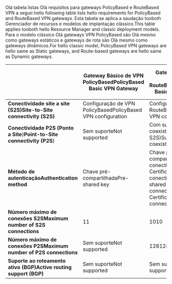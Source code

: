 <span data-ttu-id="4db8e-101">Olá tabela listas Olá requisitos para gateways PolicyBased e RouteBased VPN a seguir.</span><span class="sxs-lookup"><span data-stu-id="4db8e-101">hello following table lists hello requirements for PolicyBased and RouteBased VPN gateways.</span></span> <span data-ttu-id="4db8e-102">Esta tabela se aplica a saudação tooboth Gerenciador de recursos e modelos de implantação clássico.</span><span class="sxs-lookup"><span data-stu-id="4db8e-102">This table applies tooboth hello Resource Manager and classic deployment models.</span></span> <span data-ttu-id="4db8e-103">Para o modelo clássico Olá gateways VPN PolicyBased são Olá mesmo como gateways estáticos e gateways de rota são Olá mesmo como gateways dinâmicos.</span><span class="sxs-lookup"><span data-stu-id="4db8e-103">For hello classic model, PolicyBased VPN gateways are hello same as Static gateways, and Route-based gateways are hello same as Dynamic gateways.</span></span>

|  | <span data-ttu-id="4db8e-104">**Gateway Básico de VPN PolicyBased**</span><span class="sxs-lookup"><span data-stu-id="4db8e-104">**PolicyBased Basic VPN Gateway**</span></span> | <span data-ttu-id="4db8e-105">**Gateway Básico de VPN RouteBased**</span><span class="sxs-lookup"><span data-stu-id="4db8e-105">**RouteBased Basic VPN Gateway**</span></span> | <span data-ttu-id="4db8e-106">**Gateway Padrão de VPN RouteBased**</span><span class="sxs-lookup"><span data-stu-id="4db8e-106">**RouteBased Standard VPN Gateway**</span></span> | <span data-ttu-id="4db8e-107">**Gateway de Alto Desempenho de VPN RouteBased**</span><span class="sxs-lookup"><span data-stu-id="4db8e-107">**RouteBased High Performance VPN Gateway**</span></span> |
| --- | --- | --- | --- | --- |
| <span data-ttu-id="4db8e-108">**Conectividade site a site (S2S)**</span><span class="sxs-lookup"><span data-stu-id="4db8e-108">**Site-to-Site connectivity   (S2S)**</span></span> |<span data-ttu-id="4db8e-109">Configuração de VPN PolicyBased</span><span class="sxs-lookup"><span data-stu-id="4db8e-109">PolicyBased VPN configuration</span></span> |<span data-ttu-id="4db8e-110">Configuração de VPN RouteBased</span><span class="sxs-lookup"><span data-stu-id="4db8e-110">RouteBased VPN configuration</span></span> |<span data-ttu-id="4db8e-111">Configuração de VPN RouteBased</span><span class="sxs-lookup"><span data-stu-id="4db8e-111">RouteBased VPN configuration</span></span> |<span data-ttu-id="4db8e-112">Configuração de VPN RouteBased</span><span class="sxs-lookup"><span data-stu-id="4db8e-112">RouteBased VPN configuration</span></span> |
| <span data-ttu-id="4db8e-113">**Conectividade P2S (Ponto a Site**)</span><span class="sxs-lookup"><span data-stu-id="4db8e-113">**Point-to-Site connectivity (P2S**)</span></span> |<span data-ttu-id="4db8e-114">Sem suporte</span><span class="sxs-lookup"><span data-stu-id="4db8e-114">Not supported</span></span> |<span data-ttu-id="4db8e-115">Com suporte (pode coexistir com S2S)</span><span class="sxs-lookup"><span data-stu-id="4db8e-115">Supported (Can coexist with S2S)</span></span> |<span data-ttu-id="4db8e-116">Com suporte (pode coexistir com S2S)</span><span class="sxs-lookup"><span data-stu-id="4db8e-116">Supported (Can coexist with S2S)</span></span> |<span data-ttu-id="4db8e-117">Com suporte (pode coexistir com S2S)</span><span class="sxs-lookup"><span data-stu-id="4db8e-117">Supported (Can coexist with S2S)</span></span> |
| <span data-ttu-id="4db8e-118">**Método de autenticação**</span><span class="sxs-lookup"><span data-stu-id="4db8e-118">**Authentication method**</span></span> |<span data-ttu-id="4db8e-119">Chave pré-compartilhada</span><span class="sxs-lookup"><span data-stu-id="4db8e-119">Pre-shared key</span></span> |<span data-ttu-id="4db8e-120">Chave pré-compartilhada para conectividade S2S, Certificados para conectividade P2S</span><span class="sxs-lookup"><span data-stu-id="4db8e-120">Pre-shared key for S2S connectivity, Certificates for P2S connectivity</span></span> |<span data-ttu-id="4db8e-121">Chave pré-compartilhada para conectividade S2S, Certificados para conectividade P2S</span><span class="sxs-lookup"><span data-stu-id="4db8e-121">Pre-shared key for S2S connectivity, Certificates for P2S connectivity</span></span> |<span data-ttu-id="4db8e-122">Chave pré-compartilhada para conectividade S2S, Certificados para conectividade P2S</span><span class="sxs-lookup"><span data-stu-id="4db8e-122">Pre-shared key for S2S connectivity, Certificates for P2S connectivity</span></span> |
| <span data-ttu-id="4db8e-123">**Número máximo de conexões S2S**</span><span class="sxs-lookup"><span data-stu-id="4db8e-123">**Maximum number of S2S connections**</span></span> |<span data-ttu-id="4db8e-124">1</span><span class="sxs-lookup"><span data-stu-id="4db8e-124">1</span></span> |<span data-ttu-id="4db8e-125">10</span><span class="sxs-lookup"><span data-stu-id="4db8e-125">10</span></span> |<span data-ttu-id="4db8e-126">10</span><span class="sxs-lookup"><span data-stu-id="4db8e-126">10</span></span> |<span data-ttu-id="4db8e-127">30</span><span class="sxs-lookup"><span data-stu-id="4db8e-127">30</span></span> |
| <span data-ttu-id="4db8e-128">**Número máximo de conexões P2S**</span><span class="sxs-lookup"><span data-stu-id="4db8e-128">**Maximum number of P2S connections**</span></span> |<span data-ttu-id="4db8e-129">Sem suporte</span><span class="sxs-lookup"><span data-stu-id="4db8e-129">Not supported</span></span> |<span data-ttu-id="4db8e-130">128</span><span class="sxs-lookup"><span data-stu-id="4db8e-130">128</span></span> |<span data-ttu-id="4db8e-131">128</span><span class="sxs-lookup"><span data-stu-id="4db8e-131">128</span></span> |<span data-ttu-id="4db8e-132">128</span><span class="sxs-lookup"><span data-stu-id="4db8e-132">128</span></span> |
| <span data-ttu-id="4db8e-133">**Suporte ao roteamento ativo (BGP)**</span><span class="sxs-lookup"><span data-stu-id="4db8e-133">**Active routing support (BGP)**</span></span> |<span data-ttu-id="4db8e-134">Sem suporte</span><span class="sxs-lookup"><span data-stu-id="4db8e-134">Not supported</span></span> |<span data-ttu-id="4db8e-135">Sem suporte</span><span class="sxs-lookup"><span data-stu-id="4db8e-135">Not supported</span></span> |<span data-ttu-id="4db8e-136">Suportado</span><span class="sxs-lookup"><span data-stu-id="4db8e-136">Supported</span></span> |<span data-ttu-id="4db8e-137">Suportado</span><span class="sxs-lookup"><span data-stu-id="4db8e-137">Supported</span></span> |

